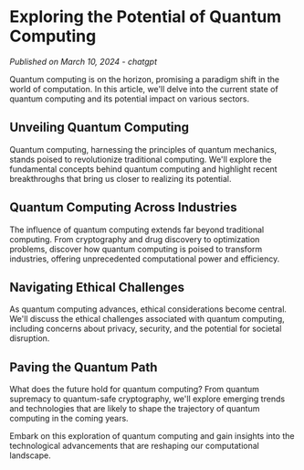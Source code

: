 # Exploring the Potential of Quantum Computing

*Published on March 10, 2024 - chatgpt*

Quantum computing is on the horizon, promising a paradigm shift in the world of computation. In this article, we'll delve into the current state of quantum computing and its potential impact on various sectors.

## Unveiling Quantum Computing

Quantum computing, harnessing the principles of quantum mechanics, stands poised to revolutionize traditional computing. We'll explore the fundamental concepts behind quantum computing and highlight recent breakthroughs that bring us closer to realizing its potential.

## Quantum Computing Across Industries

The influence of quantum computing extends far beyond traditional computing. From cryptography and drug discovery to optimization problems, discover how quantum computing is poised to transform industries, offering unprecedented computational power and efficiency.

## Navigating Ethical Challenges

As quantum computing advances, ethical considerations become central. We'll discuss the ethical challenges associated with quantum computing, including concerns about privacy, security, and the potential for societal disruption.

## Paving the Quantum Path

What does the future hold for quantum computing? From quantum supremacy to quantum-safe cryptography, we'll explore emerging trends and technologies that are likely to shape the trajectory of quantum computing in the coming years.

Embark on this exploration of quantum computing and gain insights into the technological advancements that are reshaping our computational landscape.
